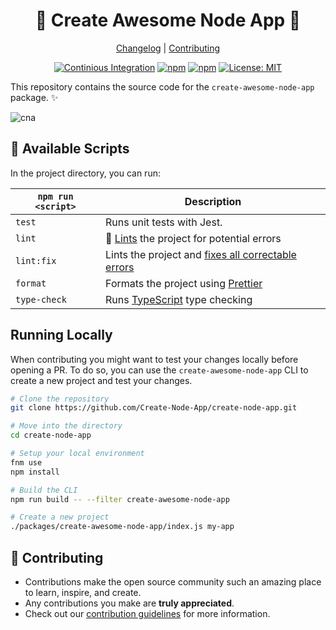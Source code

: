 <!--lint disable double-link awesome-heading awesome-git-repo-age awesome-toc-->

<div align="center">
<h1>🌟 Create Awesome Node App 🚀</h1>

[Changelog](./packages/create-awesome-node-app/CHANGELOG.md) |
[Contributing](./CONTRIBUTING.md)

</div>
<div align="center">

[![Continious Integration][cibadge]][ciurl]
[![npm][npmversion]][npmurl]
[![npm][npmdownloads]][npmurl]
[![License: MIT][licensebadge]][licenseurl]

</div>

This repository contains the source code for the `create-awesome-node-app` package. ✨

![cna](https://user-images.githubusercontent.com/17727170/229553510-49d0d46f-11ac-4b07-acf3-8db8ce7959ec.gif)

## 🚀 Available Scripts

In the project directory, you can run:

| `npm run <script>` | Description                                                                                                             |
| ------------------ | ----------------------------------------------------------------------------------------------------------------------- |
| `test`             | Runs unit tests with Jest.                                                                                              |
| `lint`             | 🚦 [Lints](http://stackoverflow.com/questions/8503559/what-is-linting) the project for potential errors                 |
| `lint:fix`         | Lints the project and [fixes all correctable errors](http://eslint.org/docs/user-guide/command-line-interface.html#fix) |
| `format`           | Formats the project using [Prettier](https://prettier.io/)                                                              |
| `type-check`       | Runs [TypeScript](https://www.typescriptlang.org/) type checking                                                        |

## Running Locally

When contributing you might want to test your changes locally before opening a PR. To do so, you can use the `create-awesome-node-app` CLI to create a new project and test your changes.

```sh
# Clone the repository
git clone https://github.com/Create-Node-App/create-node-app.git

# Move into the directory
cd create-node-app

# Setup your local environment
fnm use
npm install

# Build the CLI
npm run build -- --filter create-awesome-node-app

# Create a new project
./packages/create-awesome-node-app/index.js my-app
```

## 🤝 Contributing

- Contributions make the open source community such an amazing place to learn, inspire, and create.
- Any contributions you make are **truly appreciated**.
- Check out our [contribution guidelines](./CONTRIBUTING.md) for more information.

[cibadge]: https://github.com/Create-Node-App/create-node-app/actions/workflows/ci.yml/badge.svg
[npmversion]: https://img.shields.io/npm/v/create-awesome-node-app.svg?maxAge=2592000?style=plastic
[npmdownloads]: https://img.shields.io/npm/dm/create-awesome-node-app.svg?maxAge=2592000?style=plastic
[licensebadge]: https://img.shields.io/badge/License-MIT-blue.svg
[ciurl]: https://github.com/Create-Node-App/create-node-app/actions/workflows/ci.yml
[npmurl]: https://www.npmjs.com/package/create-awesome-node-app
[licenseurl]: https://github.com/Create-Node-App/create-node-app/blob/main/LICENSE
